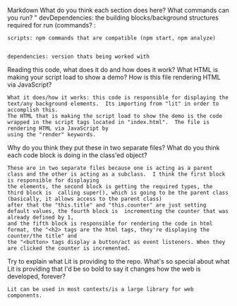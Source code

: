 Markdown
 What do you think each section does here? What commands can you run?
    "
    devDependencies: the building blocks/background structures required for run (commands? : 
    
    
    scripts: npm commands that are compatible (npm start, npm analyze)
    
    
    dependencies: version thats being worked with
    
 Reading this code, what does it do and how does it work? What HTML is making your script load to show a demo? How is this file rendering HTML via JavaScript?
    
    What it does/how it works: this code is responsible for displaying the text/any background elements.  Its importing from "lit" in order to accomplish this. 
    The HTML that is making the script load to show the demo is the code wrapped in the script tags located in "index.html".  The file is rendering HTML via JavaScript by
    using the "render" keywords.
    
Why do you think they put these in two separate files? What do you think each code block is doing in the class'ed object?
    
    These are in two separate files because one is acting as a parent class and the other is acting as a subclass.  I think the first block is responsible for displaying
    the elements, the second block is getting the required types, the third block is  calling super(), which is going to be the parent class (basically, it allows access to the parent class)
    after that the "this.title" and "this.counter" are just setting default values, the fourth block is  incrementing the counter that was already defined by 1,
    and the fifth block is responsible for rendering the code in html format, the "<h2> tags are the html tags, they're displaying the counter/the title" and 
    the "<button> tags display a button/act as event listeners. When they are clicked the counter is incremented.
  
  Try to explain what Lit is providing to the repo. 
  What's so special about what Lit is providing that I'd be so bold to say it changes how the web is developed, forever? 

    Lit can be used in most contexts/is a large library for web components.
  
      